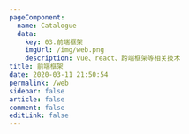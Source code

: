 ```yaml
---
pageComponent: 
  name: Catalogue
  data: 
    key: 03.前端框架
    imgUrl: /img/web.png
    description: vue、react、跨端框架等相关技术
title: 前端框架
date: 2020-03-11 21:50:54
permalink: /web
sidebar: false
article: false
comment: false
editLink: false
---
```

